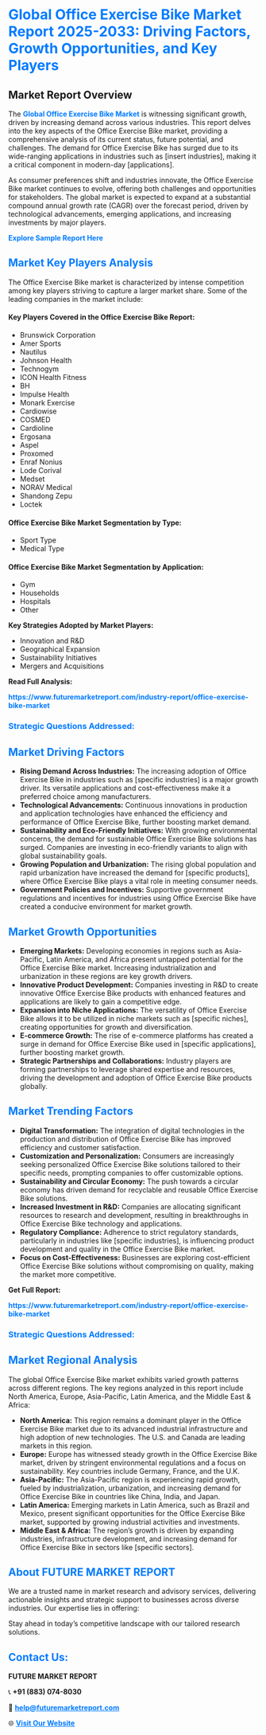 <h1 style="color: #007BFF;">Global Office Exercise Bike Market Report 2025-2033: Driving Factors, Growth Opportunities, and Key Players</h1>

<section id="overview">
<h2>Market Report Overview</h2>
<p>The <a href="https://www.futuremarketreport.com/industry-report/office-exercise-bike-market" style="color: #007BFF; text-decoration: none;"><strong>Global Office Exercise Bike Market</strong></a> is witnessing significant growth, driven by increasing demand across various industries. This report delves into the key aspects of the Office Exercise Bike market, providing a comprehensive analysis of its current status, future potential, and challenges. The demand for Office Exercise Bike has surged due to its wide-ranging applications in industries such as [insert industries], making it a critical component in modern-day [applications].</p>
<p>As consumer preferences shift and industries innovate, the Office Exercise Bike market continues to evolve, offering both challenges and opportunities for stakeholders. The global market is expected to expand at a substantial compound annual growth rate (CAGR) over the forecast period, driven by technological advancements, emerging applications, and increasing investments by major players.</p>
</section>

<section id="overview">
<p><a href="https://www.futuremarketreport.com/request-sample/reportId=83528" style="color: #007BFF; text-decoration: none;"><strong>Explore Sample Report Here</strong></a></p>
</section>

<section id="key-players">
<h2 style="color: #007BFF;">Market Key Players Analysis</h2>
<p>The Office Exercise Bike market is characterized by intense competition among key players striving to capture a larger market share. Some of the leading companies in the market include:</p>
<h4>Key Players Covered in the Office Exercise Bike Report:</h4>
<ul><li>Brunswick Corporation</li><li>Amer Sports</li><li>Nautilus</li><li>Johnson Health</li><li>Technogym</li><li>ICON Health Fitness</li><li>BH</li><li>Impulse Health</li><li>Monark Exercise</li><li>Cardiowise</li><li>COSMED</li><li>Cardioline</li><li>Ergosana</li><li>Aspel</li><li>Proxomed</li><li>Enraf Nonius</li><li>Lode Corival</li><li>Medset</li><li>NORAV Medical</li><li>Shandong Zepu</li><li>Loctek</li></ul>
<h4>Office Exercise Bike Market Segmentation by Type:</h4>
<ul><li>Sport Type</li><li>Medical Type</li></ul>

<h4>Office Exercise Bike Market Segmentation by Application:</h4>
<ul><li>Gym</li><li>Households</li><li>Hospitals</li><li>Other</li></ul>
<p><strong>Key Strategies Adopted by Market Players:</strong></p>
<ul>
<li>Innovation and R&D</li>
<li>Geographical Expansion</li>
<li>Sustainability Initiatives</li>
<li>Mergers and Acquisitions</li>
</ul>
</section>

<section>
<p><strong>Read Full Analysis: </strong></p><a href="https://www.futuremarketreport.com/industry-report/office-exercise-bike-market" style="color: #007BFF; text-decoration: none;"><strong>https://www.futuremarketreport.com/industry-report/office-exercise-bike-market</strong></a>
<h3 style="color: #007BFF;">Strategic Questions Addressed:</h3>
</section>

<section id="driving-factors">
<h2 style="color: #007BFF;">Market Driving Factors</h2>
<ul>
<li><strong>Rising Demand Across Industries:</strong> The increasing adoption of Office Exercise Bike in industries such as [specific industries] is a major growth driver. Its versatile applications and cost-effectiveness make it a preferred choice among manufacturers.</li>
<li><strong>Technological Advancements:</strong> Continuous innovations in production and application technologies have enhanced the efficiency and performance of Office Exercise Bike, further boosting market demand.</li>
<li><strong>Sustainability and Eco-Friendly Initiatives:</strong> With growing environmental concerns, the demand for sustainable Office Exercise Bike solutions has surged. Companies are investing in eco-friendly variants to align with global sustainability goals.</li>
<li><strong>Growing Population and Urbanization:</strong> The rising global population and rapid urbanization have increased the demand for [specific products], where Office Exercise Bike plays a vital role in meeting consumer needs.</li>
<li><strong>Government Policies and Incentives:</strong> Supportive government regulations and incentives for industries using Office Exercise Bike have created a conducive environment for market growth.</li>
</ul>
</section>

<section id="growth-opportunities">
<h2 style="color: #007BFF;">Market Growth Opportunities</h2>
<ul>
<li><strong>Emerging Markets:</strong> Developing economies in regions such as Asia-Pacific, Latin America, and Africa present untapped potential for the Office Exercise Bike market. Increasing industrialization and urbanization in these regions are key growth drivers.</li>
<li><strong>Innovative Product Development:</strong> Companies investing in R&D to create innovative Office Exercise Bike products with enhanced features and applications are likely to gain a competitive edge.</li>
<li><strong>Expansion into Niche Applications:</strong> The versatility of Office Exercise Bike allows it to be utilized in niche markets such as [specific niches], creating opportunities for growth and diversification.</li>
<li><strong>E-commerce Growth:</strong> The rise of e-commerce platforms has created a surge in demand for Office Exercise Bike used in [specific applications], further boosting market growth.</li>
<li><strong>Strategic Partnerships and Collaborations:</strong> Industry players are forming partnerships to leverage shared expertise and resources, driving the development and adoption of Office Exercise Bike products globally.</li>
</ul>
</section>

<section id="trending-factors">
<h2 style="color: #007BFF;">Market Trending Factors</h2>
<ul>
<li><strong>Digital Transformation:</strong> The integration of digital technologies in the production and distribution of Office Exercise Bike has improved efficiency and customer satisfaction.</li>
<li><strong>Customization and Personalization:</strong> Consumers are increasingly seeking personalized Office Exercise Bike solutions tailored to their specific needs, prompting companies to offer customizable options.</li>
<li><strong>Sustainability and Circular Economy:</strong> The push towards a circular economy has driven demand for recyclable and reusable Office Exercise Bike solutions.</li>
<li><strong>Increased Investment in R&D:</strong> Companies are allocating significant resources to research and development, resulting in breakthroughs in Office Exercise Bike technology and applications.</li>
<li><strong>Regulatory Compliance:</strong> Adherence to strict regulatory standards, particularly in industries like [specific industries], is influencing product development and quality in the Office Exercise Bike market.</li>
<li><strong>Focus on Cost-Effectiveness:</strong> Businesses are exploring cost-efficient Office Exercise Bike solutions without compromising on quality, making the market more competitive.</li>
</ul>
</section>

<section>
<p><strong>Get Full Report: </strong></p><a href="https://www.futuremarketreport.com/industry-report/office-exercise-bike-market" style="color: #007BFF; text-decoration: none;"><strong>https://www.futuremarketreport.com/industry-report/office-exercise-bike-market</strong></a>
<h3 style="color: #007BFF;">Strategic Questions Addressed:</h3>
</section>


<section id="regional-analysis">
<h2 style="color: #007BFF;">Market Regional Analysis</h2>
<p>The global Office Exercise Bike market exhibits varied growth patterns across different regions. The key regions analyzed in this report include North America, Europe, Asia-Pacific, Latin America, and the Middle East & Africa:</p>
<ul>
<li><strong>North America:</strong> This region remains a dominant player in the Office Exercise Bike market due to its advanced industrial infrastructure and high adoption of new technologies. The U.S. and Canada are leading markets in this region.</li>
<li><strong>Europe:</strong> Europe has witnessed steady growth in the Office Exercise Bike market, driven by stringent environmental regulations and a focus on sustainability. Key countries include Germany, France, and the U.K.</li>
<li><strong>Asia-Pacific:</strong> The Asia-Pacific region is experiencing rapid growth, fueled by industrialization, urbanization, and increasing demand for Office Exercise Bike in countries like China, India, and Japan.</li>
<li><strong>Latin America:</strong> Emerging markets in Latin America, such as Brazil and Mexico, present significant opportunities for the Office Exercise Bike market, supported by growing industrial activities and investments.</li>
<li><strong>Middle East & Africa:</strong> The region’s growth is driven by expanding industries, infrastructure development, and increasing demand for Office Exercise Bike in sectors like [specific sectors].</li>
</ul>
</section>

<footer>
<h2 style="color: #007BFF;">About FUTURE MARKET REPORT</h2>
<p>We are a trusted name in market research and advisory services, delivering actionable insights and strategic support to businesses across diverse industries. Our expertise lies in offering:</p>

<p>Stay ahead in today’s competitive landscape with our tailored research solutions.</p>

<h2 style="color: #007BFF;">Contact Us:</h2>
<p><strong>FUTURE MARKET REPORT</strong></p>
<p>📞 <strong>+91 (883) 074-8030</strong></p>
<p>📧 <strong><a href="mailto:help@futuremarketreport.com" style="color: #007BFF;">help@futuremarketreport.com</a></strong></p>
<p>🌐 <strong><a href="https://www.futuremarketreport.com/" style="color: #007BFF;">Visit Our Website</a></strong></p>
</footer>